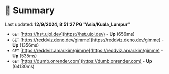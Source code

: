 # 📖 Summary
Last updated: **12/9/2024, 8:51:27 PG "Asia/Kuala_Lumpur"**

- `GET` [https://hst.ujol.dev](https://hst.ujol.dev) - **Up** (656ms)
- `GET` [https://reddviz.deno.dev/gimme](https://reddviz.deno.dev/gimme) - **Up** (1356ms)
- `GET` [https://reddviz.amar.kim/gimme](https://reddviz.amar.kim/gimme) - **Up** (535ms)
- `GET` [https://dumb.onrender.com](https://dumb.onrender.com) - **Up** (64130ms)
